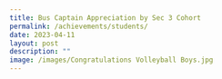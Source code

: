 ```yaml
---
title: Bus Captain Appreciation by Sec 3 Cohort
permalink: /achievements/students/
date: 2023-04-11
layout: post
description: ""
image: /images/Congratulations Volleyball Boys.jpg
---
```

